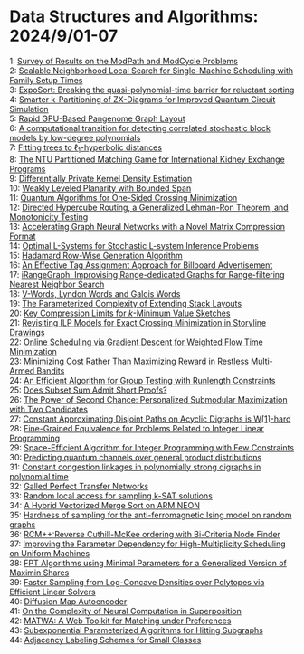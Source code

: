 # Data Structures and Algorithms: 2024/9/01-07  
1: [Survey of Results on the ModPath and ModCycle Problems](https://doi.org/10.48550/arXiv.2409.00770)  
2: [Scalable Neighborhood Local Search for Single-Machine Scheduling with  Family Setup Times](https://doi.org/10.48550/arXiv.2409.00771)  
3: [ExpoSort: Breaking the quasi-polynomial-time barrier for reluctant  sorting](https://doi.org/10.48550/arXiv.2409.00794)  
4: [Smarter k-Partitioning of ZX-Diagrams for Improved Quantum Circuit  Simulation](https://doi.org/10.48550/arXiv.2409.00828)  
5: [Rapid GPU-Based Pangenome Graph Layout](https://doi.org/10.48550/arXiv.2409.00876)  
6: [A computational transition for detecting correlated stochastic block models by low-degree polynomials](https://doi.org/10.48550/arXiv.2409.00966)  
7: [Fitting trees to $\ell_1$-hyperbolic distances](https://doi.org/10.48550/arXiv.2409.01010)  
8: [The NTU Partitioned Matching Game for International Kidney Exchange  Programs](https://doi.org/10.48550/arXiv.2409.01452)  
9: [Differentially Private Kernel Density Estimation](https://doi.org/10.48550/arXiv.2409.01688)  
10: [Weakly Leveled Planarity with Bounded Span](https://doi.org/10.48550/arXiv.2409.01889)  
11: [Quantum Algorithms for One-Sided Crossing Minimization](https://doi.org/10.48550/arXiv.2409.01942)  
12: [Directed Hypercube Routing, a Generalized Lehman-Ron Theorem, and  Monotonicity Testing](https://doi.org/10.48550/arXiv.2409.02206)  
13: [Accelerating Graph Neural Networks with a Novel Matrix Compression  Format](https://doi.org/10.48550/arXiv.2409.02208)  
14: [Optimal L-Systems for Stochastic L-system Inference Problems](https://doi.org/10.48550/arXiv.2409.02259)  
15: [Hadamard Row-Wise Generation Algorithm](https://doi.org/10.48550/arXiv.2409.02406)  
16: [An Effective Tag Assignment Approach for Billboard Advertisement](https://doi.org/10.48550/arXiv.2409.02455)  
17: [iRangeGraph: Improvising Range-dedicated Graphs for Range-filtering  Nearest Neighbor Search](https://doi.org/10.48550/arXiv.2409.02571)  
18: [V-Words, Lyndon Words and Galois Words](https://doi.org/10.48550/arXiv.2409.02757)  
19: [The Parameterized Complexity of Extending Stack Layouts](https://doi.org/10.48550/arXiv.2409.02833)  
20: [Key Compression Limits for $k$-Minimum Value Sketches](https://doi.org/10.48550/arXiv.2409.02852)  
21: [Revisiting ILP Models for Exact Crossing Minimization in Storyline  Drawings](https://doi.org/10.48550/arXiv.2409.02858)  
22: [Online Scheduling via Gradient Descent for Weighted Flow Time  Minimization](https://doi.org/10.48550/arXiv.2409.03020)  
23: [Minimizing Cost Rather Than Maximizing Reward in Restless Multi-Armed  Bandits](https://doi.org/10.48550/arXiv.2409.03071)  
24: [An Efficient Algorithm for Group Testing with Runlength Constraints](https://doi.org/10.48550/arXiv.2409.03491)  
25: [Does Subset Sum Admit Short Proofs?](https://doi.org/10.48550/arXiv.2409.03526)  
26: [The Power of Second Chance: Personalized Submodular Maximization with  Two Candidates](https://doi.org/10.48550/arXiv.2409.03545)  
27: [Constant Approximating Disjoint Paths on Acyclic Digraphs is W[1]-hard](https://doi.org/10.48550/arXiv.2409.03596)  
28: [Fine-Grained Equivalence for Problems Related to Integer Linear  Programming](https://doi.org/10.48550/arXiv.2409.03675)  
29: [Space-Efficient Algorithm for Integer Programming with Few Constraints](https://doi.org/10.48550/arXiv.2409.03681)  
30: [Predicting quantum channels over general product distributions](https://doi.org/10.48550/arXiv.2409.03684)  
31: [Constant congestion linkages in polynomially strong digraphs in  polynomial time](https://doi.org/10.48550/arXiv.2409.03873)  
32: [Galled Perfect Transfer Networks](https://doi.org/10.48550/arXiv.2409.03935)  
33: [Random local access for sampling k-SAT solutions](https://doi.org/10.48550/arXiv.2409.03951)  
34: [A Hybrid Vectorized Merge Sort on ARM NEON](https://doi.org/10.48550/arXiv.2409.03970)  
35: [Hardness of sampling for the anti-ferromagnetic Ising model on random  graphs](https://doi.org/10.48550/arXiv.2409.03974)  
36: [RCM++:Reverse Cuthill-McKee ordering with Bi-Criteria Node Finder](https://doi.org/10.48550/arXiv.2409.04171)  
37: [Improving the Parameter Dependency for High-Multiplicity Scheduling on Uniform Machines](https://doi.org/10.48550/arXiv.2409.04212)  
38: [FPT Algorithms using Minimal Parameters for a Generalized Version of  Maximin Shares](https://doi.org/10.48550/arXiv.2409.04225)  
39: [Faster Sampling from Log-Concave Densities over Polytopes via Efficient  Linear Solvers](https://doi.org/10.48550/arXiv.2409.04320)  
40: [Diffusion Map Autoencoder](https://doi.org/10.48550/arXiv.2409.05901)  
41: [On the Complexity of Neural Computation in Superposition](https://doi.org/10.48550/arXiv.2409.15318)  
42: [MATWA: A Web Toolkit for Matching under Preferences](https://doi.org/10.48550/arXiv.2409.04402)  
43: [Subexponential Parameterized Algorithms for Hitting Subgraphs](https://doi.org/10.48550/arXiv.2409.04786)  
44: [Adjacency Labeling Schemes for Small Classes](https://doi.org/10.48550/arXiv.2409.04821)  